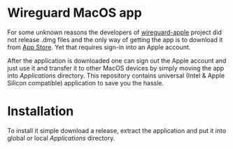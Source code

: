 # Wireguard MacOS app
For some unknown reasons the developers of [wireguard-apple](https://github.com/WireGuard/wireguard-apple) project did not release .dmg files and the only way of getting
the app is to download it from [App Store](https://apps.apple.com/us/app/wireguard/id1441195209). Yet that requires sign-in
into an Apple account.

After the application is downloaded one can sign out the Apple account and just use it and transfer it to other MacOS devices
by simply moving the app into _Applications_ directory. This repository contains universal (Intel & Apple Silicon compatible) application to save you the hassle.

# Installation
To install it simple download a release, extract the application and put it into global or local _Applications_ directory.